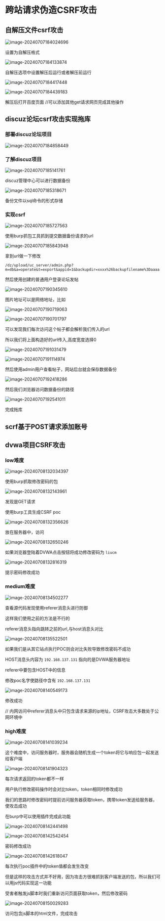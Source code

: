 # 跨站请求伪造CSRF攻击

## 自解压文件csrf攻击

![image-20240707184024696](C:\Users\刘春明\AppData\Roaming\Typora\typora-user-images\image-20240707184024696.png)

设置为自解压格式

![image-20240707184133874](C:\Users\刘春明\AppData\Roaming\Typora\typora-user-images\image-20240707184133874.png)

自解压选项中设置解压后运行或者解压前运行

![image-20240707184417448](C:\Users\刘春明\AppData\Roaming\Typora\typora-user-images\image-20240707184417448.png)

![image-20240707184439183](C:\Users\刘春明\AppData\Roaming\Typora\typora-user-images\image-20240707184439183.png)

解压后打开百度页面 			//可以添加其他get请求网页完成其他操作

## discuz论坛csrf攻击实现拖库

### 部署discuz论坛项目

![image-20240707184858449](C:\Users\刘春明\AppData\Roaming\Typora\typora-user-images\image-20240707184858449.png)

### 了解discuz项目

![image-20240707185141761](C:\Users\刘春明\AppData\Roaming\Typora\typora-user-images\image-20240707185141761.png)

discuz管理中心可以进行数据备份

![image-20240707185318671](C:\Users\刘春明\AppData\Roaming\Typora\typora-user-images\image-20240707185318671.png)

备份文件以sql命令的形式存储

### 实现csrf

![image-20240707185727563](C:\Users\刘春明\AppData\Roaming\Typora\typora-user-images\image-20240707185727563.png)

使用burp抓包工具抓到提交数据备份请求的url

![image-20240707185843948](C:\Users\刘春明\AppData\Roaming\Typora\typora-user-images\image-20240707185843948.png)

拿到url做一下修改

```
/dz/upload/uc_server/admin.php?m=db&a=operate&t=export&appid=1&backupdir=xxxx%26backupfilename%3Daaaa
```

然后使用创建的普通用户登录论坛发帖

![image-20240707190345610](C:\Users\刘春明\AppData\Roaming\Typora\typora-user-images\image-20240707190345610.png)

图片地址可以是网络地址，比如

![image-20240707190719063](C:\Users\刘春明\AppData\Roaming\Typora\typora-user-images\image-20240707190719063.png)

![image-20240707190701797](C:\Users\刘春明\AppData\Roaming\Typora\typora-user-images\image-20240707190701797.png)

可以发现我们每次访问这个帖子都会解析我们传入的url

所以我们将上面构造好的url传入,高度宽度选择0

![image-20240707191031479](C:\Users\刘春明\AppData\Roaming\Typora\typora-user-images\image-20240707191031479.png)

![image-20240707191114974](C:\Users\刘春明\AppData\Roaming\Typora\typora-user-images\image-20240707191114974.png)

然后使用admin用户查看帖子，网站后台就会保存数据备份

![image-20240707192418286](C:\Users\刘春明\AppData\Roaming\Typora\typora-user-images\image-20240707192418286.png)

然后我们浏览器访问数据备份的路径

![image-20240707192541011](C:\Users\刘春明\AppData\Roaming\Typora\typora-user-images\image-20240707192541011.png) 

完成拖库



## scrf基于POST请求添加账号





## dvwa项目CSRF攻击

### low难度

![image-20240708132034397](C:\Users\刘春明\AppData\Roaming\Typora\typora-user-images\image-20240708132034397.png)

使用burp抓取修改密码的包

![image-20240708132143961](C:\Users\刘春明\AppData\Roaming\Typora\typora-user-images\image-20240708132143961.png)

发现是GET请求

使用burp工具生成CSRF poc

![image-20240708132356626](C:\Users\刘春明\AppData\Roaming\Typora\typora-user-images\image-20240708132356626.png)

放在服务器中，访问

![image-20240708132650246](C:\Users\刘春明\AppData\Roaming\Typora\typora-user-images\image-20240708132650246.png)

如果浏览器登陆着DVWA点击按钮将成功修改密码为 `liucm`

![image-20240708132816319](C:\Users\刘春明\AppData\Roaming\Typora\typora-user-images\image-20240708132816319.png)

提示密码修改成功

### medium难度

![image-20240708134502277](C:\Users\刘春明\AppData\Roaming\Typora\typora-user-images\image-20240708134502277.png)

查看源代码发现使用referer消息头进行防御

这样我们使用之前的方法是不行的

referer消息头指向跳转之前的url,与host消息头对比

![image-20240708135522501](C:\Users\刘春明\AppData\Roaming\Typora\typora-user-images\image-20240708135522501.png)

如果我们是从其它站点执行POC则会对比失败导致修改密码不成功

HOST消息头内容为 `192.168.137.131` 指向的是DVWA服务器地址

referer中要包含HOST中的信息

修改poc名字使路径中含有 `192.168.137.131`

![image-20240708140549173](C:\Users\刘春明\AppData\Roaming\Typora\typora-user-images\image-20240708140549173.png)

修改成功

// 内网访问中referer消息头中只包含请求来源的ip地址，CSRF攻击大多数处于公网环境中







### high难度

![image-20240708141039234](C:\Users\刘春明\AppData\Roaming\Typora\typora-user-images\image-20240708141039234.png)



这个难度中，访问服务器时，服务器会随机生成一个token将它与响应包一起发送给客户端

![image-20240708141904323](C:\Users\刘春明\AppData\Roaming\Typora\typora-user-images\image-20240708141904323.png)

每次请求返回的token都不一样

用户执行修改密码操作时会对比token，token相同时修改成功

我们的思路时修改密码时提前访问服务器获取token，携带token发送给服务器，使攻击成功

在burp中可以使用插件完成此功能

![image-20240708142441498](C:\Users\刘春明\AppData\Roaming\Typora\typora-user-images\image-20240708142441498.png)

![image-20240708142542454](C:\Users\刘春明\AppData\Roaming\Typora\typora-user-images\image-20240708142542454.png)

密码修改成功

![image-20240708142618047](C:\Users\刘春明\AppData\Roaming\Typora\typora-user-images\image-20240708142618047.png)

每次执行poc插件中的token值都会发生改变





但是这样的攻击方式并不好用，因为攻击方很难抓到客户端发送的包，所以我们可以用js代码实现这一功能

受害者触发js脚本时我们重新访问页面获取token，然后修改密码

![image-20240708150029283](C:\Users\刘春明\AppData\Roaming\Typora\typora-user-images\image-20240708150029283.png)

访问包含js脚本的html文件，完成攻击

















































